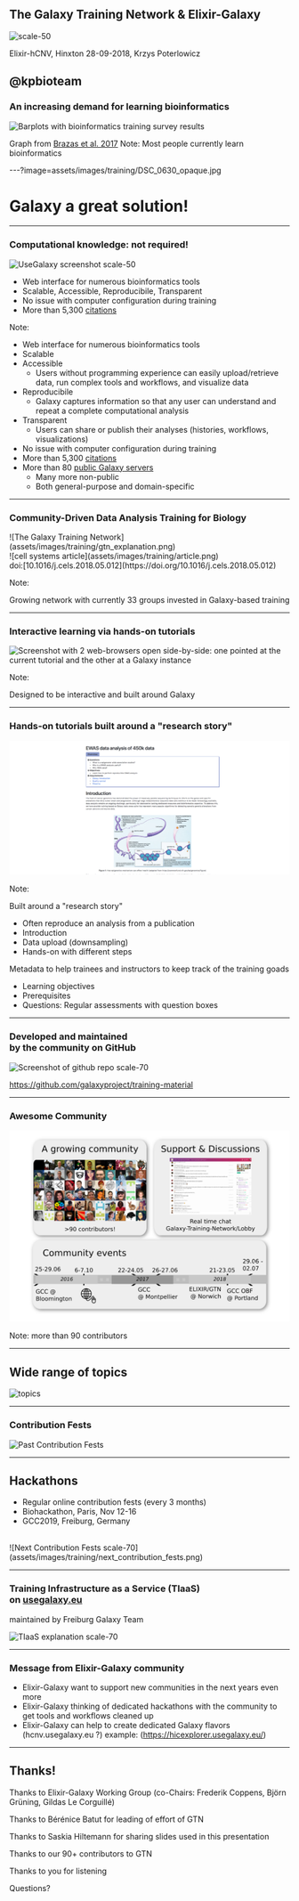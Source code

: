 ## The Galaxy Training Network & Elixir-Galaxy

![scale-50](assets/images/training/cover_art.png)

   Elixir-hCNV, Hinxton 28-09-2018, Krzys Poterlowicz
         
   @kpbioteam
---

### An increasing demand for learning bioinformatics

![Barplots with bioinformatics training survey results](assets/images/training/brazas_graphs_preferences.png)

Graph from [Brazas et al. 2017](https://doi.org/10.1093/bib/bbx100)
Note:
Most people currently learn bioinformatics

---?image=assets/images/training/DSC_0630_opaque.jpg

# Galaxy a great solution!

---

### Computational knowledge: not required!

![UseGalaxy screenshot scale-50](assets/images/training/usegalaxy.png)
 
- Web interface for numerous bioinformatics tools
- Scalable, Accessible, Reproducibile, Transparent
- No issue with computer configuration during training
- More than 5,300 [citations](https://www.zotero.org/groups/1732893/galaxy)
 

Note:

- Web interface for numerous bioinformatics tools
- Scalable
- Accessible
  - Users without programming experience can easily upload/retrieve data, run complex tools and workflows, and visualize   data
- Reproducibile
  - Galaxy captures information so that any user can understand and repeat a complete computational analysis
- Transparent
  - Users can share or publish their analyses (histories, workflows, visualizations)
- No issue with computer configuration during training
- More than 5,300 [citations](https://www.zotero.org/groups/1732893/galaxy)
- More than 80 [public Galaxy servers](https://galaxyproject.org/public-galaxy-servers/)
  - Many more non-public
  - Both general-purpose and domain-specific

---

### Community-Driven Data Analysis Training for Biology

<div class="left">
![The Galaxy Training Network](assets/images/training/gtn_explanation.png)
</div>

<div class="right">
![cell systems article](assets/images/training/article.png)

<div class="small">doi:[10.1016/j.cels.2018.05.012](https://doi.org/10.1016/j.cels.2018.05.012)</div>
</div>


Note:

Growing network with currently 33 groups invested in Galaxy-based training

---

### Interactive learning via hands-on tutorials

![Screenshot with 2 web-browsers open side-by-side: one pointed at the current tutorial and the other at a Galaxy instance](assets/images/training/interactive_hands_on.png)

Note:

Designed to be interactive and built around Galaxy

---
### Hands-on tutorials built around a "research story"

![scale-70 border](assets/images/training/reseach_story4.png)

Note:

Built around a "research story"
- Often reproduce an analysis from a publication
- Introduction
- Data upload (downsampling)
- Hands-on with different steps

Metadata to help trainees and instructors to keep track of the training goads
- Learning objectives
- Prerequisites
- Questions: Regular assessments with question boxes

---
### Developed and maintained <br>by the community on GitHub

![Screenshot of github repo scale-70](assets/images/training/github_screenshot.png)

https://github.com/galaxyproject/training-material

---
### Awesome Community

![The GTN community scale-80](assets/images/training/community.png)

Note:
more than 90 contributors

---

## Wide range of topics

![topics](assets/images/training/topics.png)


---
### Contribution Fests

![Past Contribution Fests](assets/images/training/past_contribution_fest.png)

---

## Hackathons

- Regular online contribution fests (every 3 months)
- Biohackathon, Paris, Nov 12-16
- GCC2019, Freiburg, Germany

<br>

<div class="bottom">
![Next Contribution Fests scale-70](assets/images/training/next_contribution_fests.png)
</div>

---

### Training Infrastructure as a Service (TIaaS) <br>on [usegalaxy.eu](https://usegalaxy.eu)
 maintained by Freiburg Galaxy Team

![TIaaS explanation scale-70](assets/images/training/tiaas.png)

---
### Message from Elixir-Galaxy community
 

- Elixir-Galaxy want to support new communities in the next years even more
- Elixir-Galaxy thinking of dedicated hackathons with the community to get tools 
and workflows cleaned up
- Elixir-Galaxy can help to create dedicated Galaxy flavors (hcnv.usegalaxy.eu ?)
example: (https://hicexplorer.usegalaxy.eu/)
---

## Thanks!

Thanks to Elixir-Galaxy Working Group (co-Chairs: Frederik Coppens, Björn Grüning, Gildas Le Corguillé)

Thanks to Bérénice Batut for leading of effort of GTN

Thanks to Saskia Hiltemann for sharing slides used in this presentation

Thanks to our 90+ contributors to GTN

Thanks to you for listening

Questions?




